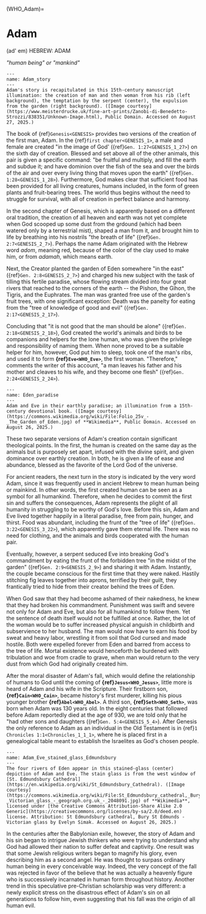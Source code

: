 (WHO_Adam)=
# Adam

(ad' em) HEBREW: ADAM

*"human being" or "mankind"*

```{figure} ./../../../imgs/Who/A/Zanobi_di_Benedetto_Strozzi_-_Unbekanntes_Bild_-_(MeisterDrucke-838351).jpg
---
name: Adam_story
---
Adam's story is recapitulated in this 15th-century manuscript illumination: the creation of man and then woman from his rib (left background), the temptation by the serpent (center), the expulsion from the garden (right background). ([Image courtesy](https://www.meisterdrucke.uk/fine-art-prints/Zanobi-di-Benedetto-Strozzi/838351/Unknown-Image.html), Public Domain. Accessed on August 27, 2025.)
```

The book of {ref}`Genesis<GENESIS>` provides two versions of the creation of the first man, Adam. In the {ref}`first chapter<GENESIS_1>`, a male and female are created "in the image of God' ({ref}`Gen. 1:27<GENESIS_1_27>`) on the sixth day of creation. Blessed and set above all of the other animals, this pair is given a specific command: "be fruitful and multiply, and fill the earth and subdue it; and have dominion over the fish of the sea and over the birds of the air and over every living thing that moves upon the earth" ({ref}`Gen. 1:28<GENESIS_1_28>`). Furthermore, God makes clear that sufficient food has been provided for all living creatures, humans included, in the form of green plants and fruit-bearing trees. The world thus begins without the need to struggle for survival, with all of creation in perfect balance and harmony.

In the second chapter of Genesis, which is apparently based on a different oral tradition, the creation of all heaven and earth was not yet complete when God scooped up some dust from the grdound (which had been watered only by a terrestrial mist), shaped a man from it, and brought him to life by breathing into his nostrils "the breath of life" ({ref}`Gen. 2:7<GENESIS_2_7>`). Perhaps the name Adam originated with the Hebrew word *adom*, meaning red, because of the color of the clay used to make him, or from *adamah*, which means earth.

Next, the Creator planted the garden of Eden somewhere "in the east" ({ref}`Gen. 2:8<GENESIS_2_7>`) and charged his new subject with the task of tilling this fertile paradise, whose flowing stream divided into four great rivers that reached to the corners of the earth -- the Pishon, the Gihon, the Tigris, and the Euphrates. The man was granted free use of the garden's fruit trees, with one significant exception: Death was the panelty for eating from the "tree of knowledge of good and evil" ({ref}`Gen. 2:17<GENESIS_2_17>`).

Concluding that "it is not good that the man should be alone" ({ref}`Gen. 2:18<GENESIS_2_18>`), God created the world's animals and birds to be companions and helpers for the lone human, who was given the privilege and responsibility of naming them. When none proved to be a suitable helper for him, however, God put him to sleep, took one of the man's ribs, and used it to form **{ref}`Eve<WHO_Eve>`**, the first woman. "Therefore," comments the writer of this account, "a man leaves his father and his mother and cleaves to his wife, and they become one flesh" ({ref}`Gen. 2:24<GENESIS_2_24>`).

```{figure} ./../../../imgs/Who/A/Folio_25v_-_The_Garden_of_Eden.jpg
---
name: Eden_paradise
---
Adam and Eve in their earthly paradise; an illumination from a 15th-century devotional book. ([Image courtesy](https://commons.wikimedia.org/wiki/File:Folio_25v_-_The_Garden_of_Eden.jpg) of **Wikimedia**, Public Domain. Accessed on August 26, 2025.)
```

These two separate versions of Adam's creation contain significant theological points. In the first, the human is created on the same day as the animals but is purposely set apart, infused with the divine spirit, and given dominance over earthly creation. In both, he is given a life of ease and abundance, blessed as the favorite of the Lord God of the universe.

For ancient readers, the next turn in the story is indicated by the very word Adam, since it was frequently used in ancient Hebrew to mean human being or mainkind. In other words, the first created human can be seen as a symbol for all humankind. Therefore, when he decides to commit the first sin and suffers the consequences, Adam represents the plight of all humanity in struggling to be worthy of God's love. Before this sin, Adam and Eve lived together happily in a literal paradise, free from pain, hunger, and thirst. Food was abundant, including the frunt of the "tree of life" ({ref}`Gen. 3:22<GENESIS_3_22>`), which apparently gave them eternal life. There was no need for clothing, and the animals and birds cooperated with the human pair.

Eventually, however, a serpent seduced Eve into breaking God's commandment by eating the frunt of the forbidden tree "in the midst of the garden" ({ref}`Gen. 2:9<GENESIS_2_9>`) and sharing it with Adam. Instantly, the couple became conscious for the first time that they were naked. Hastily stitching fig leaves together into aprons, terrified by their guilt, they frantically tried to hide from their creator behind the trees of Eden.

When God saw that they had become ashamed of their nakedness, he knew that they had broken his commandment. Punishment was swift and severe not only for Adam and Eve, but also for all humankind to follow them. Yet the sentence of death itself would not be fulfilled at once. Rather, the lot of the woman would be to suffer increased physical anguish in childbirth and subservience to her husband. The man would now have to earn his food by sweat and heavy labor, wrestling it from soil that God cursed and made hostile. Both were expelled forever from Eden and barred from access to the tree of life. Mortal existence would henceforth be burdened with tribulation and woe from cradle to grave, when man would return to the very dust from which God had originally created him.

After the moral disaster of Adam's fall, which would define the relationship of humans to God until the coming of **{ref}`Jesus<WHO_Jesus>`**, little more is heard of Adam and his wife in the Scripture. Their firstborn son, **{ref}`Cain<WHO_Cain>`**, became history's first murderer, killing his pious younger brother **{ref}`Abel<WHO_Abel>`**. A third son, **{ref}`Seth<WHO_Seth>`**, was born when Adam was 130 years old. In the eight centuries that followed before Adam reportedly died at the age of 930, we are told only that he "had other sons and daughters ({ref}`Gen. 5:4<GENESIS_5_4>`). After Genesis the only reference to Adam as an individual in the Old Testament is in {ref}`1 Chronicles 1:1<Chronicles_1_1_1>`, where he is placed first in a genealogical table meant to establish the Israelites as God's chosen people.

```{figure} ./../../../imgs/Who/A/St_Edmundsbury_cathedral,_Bury_St_Edmunds_-_Victorian_glass_-_geograph.org.uk_-_2048091.jpg
---
name: Adam_Eve_stained_glass_Edmundsbury
---
The four rivers of Eden appear in this stained-glass (center) depiction of Adam and Eve. The stain glass is from the west window of [St. Edmundsbury Cathedral](https://en.wikipedia.org/wiki/St_Edmundsbury_Cathedral). ([Image courtesy](https://commons.wikimedia.org/wiki/File:St_Edmundsbury_cathedral,_Bury_St_Edmunds_-_Victorian_glass_-_geograph.org.uk_-_2048091.jpg) of **Wikimedia**,  licensed under [the Creative Commons Attribution-Share Alike 2.0 Generic](https://creativecommons.org/licenses/by-sa/2.0/deed.en) license. Attribution: St Edmundsbury cathedral, Bury St Edmunds - Victorian glass by Evelyn Simak. Accessed on August 26, 2025.)
```

In the centuries after the Babylonian exile, however, the story of Adam and his sin began to intrigue Jewish thinkers who were trying to understand why God had allowed their nation to suffer defeat and captivity. One result was that some Jewish religious writers began to magnify his glory, even describing him as a second angel. He was thought to surpass ordinary human being in every conceivable way. Indeed, the very concept of the fall was rejected in favor of the believe that he was actually a heavenly figure who is successively incarnated in human form throughout history. Another trend in this speculative pre-Christian scholarship was very different: a newly explicit stress on the disastrous effect of Adam's sin on all generations to follow him, even suggesting that his fall was the origin of all human evil.